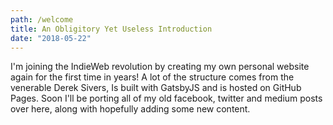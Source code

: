 ```yaml
---
path: /welcome
title: An Obligitory Yet Useless Introduction
date: "2018-05-22"
---
```


I'm joining the IndieWeb revolution by creating my own personal website again for the first time in
years! A lot of the structure comes from the venerable Derek Sivers, Is built with GatsbyJS and is
hosted on GitHub Pages.  Soon I'll be porting all of my old facebook, twitter and medium posts over
here, along with hopefully adding some new content.
